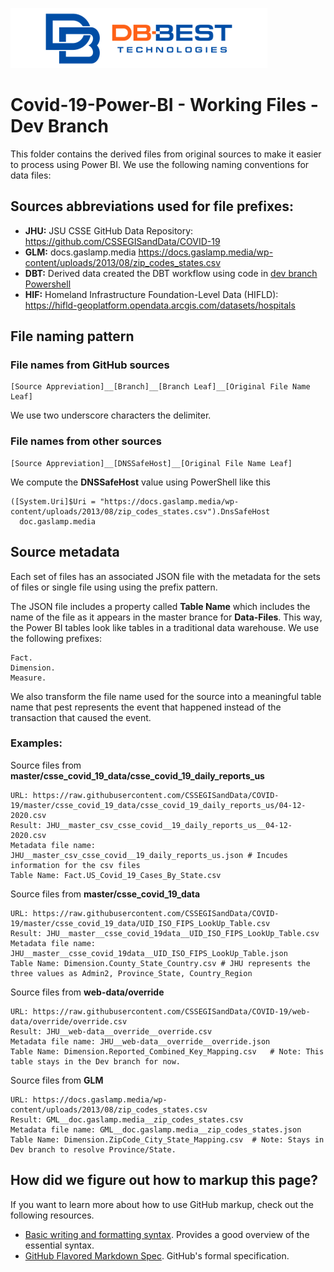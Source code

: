 ![](./../dbbest-logo-small.png)
# Covid-19-Power-BI - Working Files - Dev Branch
This folder contains the derived files from original sources to make it easier to process using Power BI. We use the following naming conventions for data files:

## Sources abbreviations used for file prefixes:
- **JHU:**  JSU CSSE GitHub Data Repository: https://github.com/CSSEGISandData/COVID-19
- **GLM:** docs.gaslamp.media https://docs.gaslamp.media/wp-content/uploads/2013/08/zip_codes_states.csv
- **DBT:** Derived data created the DBT workflow using code in [dev branch Powershell](https://github.com/db-best-technologies/Covid-19-Power-BI/tree/dev/PowerShell)
- **HIF:** Homeland Infrastructure Foundation-Level Data (HIFLD): https://hifld-geoplatform.opendata.arcgis.com/datasets/hospitals

## File naming pattern
### File names from GitHub sources
    [Source Appreviation]__[Branch]__[Branch Leaf]__[Original File Name Leaf]  
We use two underscore characters the delimiter.

### File names from other sources  
    [Source Appreviation]__[DNSSafeHost]__[Original File Name Leaf]  
We compute the **DNSSafeHost** value using PowerShell like this  
  
    ([System.Uri]$Uri = "https://docs.gaslamp.media/wp-content/uploads/2013/08/zip_codes_states.csv").DnsSafeHost  
      doc.gaslamp.media  

## Source metadata
Each set of files has an associated JSON file with the metadata for the sets of files or single file using using the prefix pattern.  
  
The JSON file includes a property called **Table Name** which includes the name of the file as it appears in the master brance for **Data-Files**.
This way, the Power BI tables look like tables in a traditional data warehouse. We use the following prefixes:  
  
    Fact.   
    Dimension.
    Measure.  
    
We also transform the file name used for the source into a meaningful table name that pest represents the event that happened
instead of the transaction that caused the event.
  
### Examples:
Source files from **master/csse_covid_19_data/csse_covid_19_daily_reports_us**  
  
    URL: https://raw.githubusercontent.com/CSSEGISandData/COVID-19/master/csse_covid_19_data/csse_covid_19_daily_reports_us/04-12-2020.csv  
    Result: JHU__master_csv_csse_covid__19_daily_reports_us__04-12-2020.csv  
    Metadata file name: JHU__master_csv_csse_covid__19_daily_reports_us.json # Incudes information for the csv files  
    Table Name: Fact.US_Covid_19_Cases_By_State.csv
  
Source files from **master/csse_covid_19_data**  
  
    URL: https://raw.githubusercontent.com/CSSEGISandData/COVID-19/master/csse_covid_19_data/UID_ISO_FIPS_LookUp_Table.csv  
    Result: JHU__master__csse_covid_19data__UID_ISO_FIPS_LookUp_Table.csv  
    Metadata file name: JHU__master__csse_covid_19data__UID_ISO_FIPS_LookUp_Table.json  
    Table Name: Dimension.County_State_Country.csv # JHU represents the three values as Admin2, Province_State, Country_Region

Source files from **web-data/override**  
   
    URL: https://raw.githubusercontent.com/CSSEGISandData/COVID-19/web-data/override/override.csv
    Result: JHU__web-data__override__override.csv
    Metadata file name: JHU__web-data__override__override.json  
    Table Name: Dimension.Reported_Combined_Key_Mapping.csv   # Note: This table stays in the Dev branch for now. 

Source files from **GLM**  
  
    URL: https://docs.gaslamp.media/wp-content/uploads/2013/08/zip_codes_states.csv  
    Result: GML__doc.gaslamp.media__zip_codes_states.csv  
    Metadata file name: GML__doc.gaslamp.media__zip_codes_states.json  
    Table Name: Dimension.ZipCode_City_State_Mapping.csv  # Note: Stays in Dev branch to resolve Province/State.  

## How did we figure out how to markup this page?
If you want to learn more about how to use GitHub markup, check out the following resources.  
- [Basic writing and formatting syntax](https://help.github.com/en/github/writing-on-github/basic-writing-and-formatting-syntax). Provides a good overview of the essential syntax.  
- [GitHub Flavored Markdown Spec](https://github.github.com/gfm/). GitHub's formal specification.  
  
